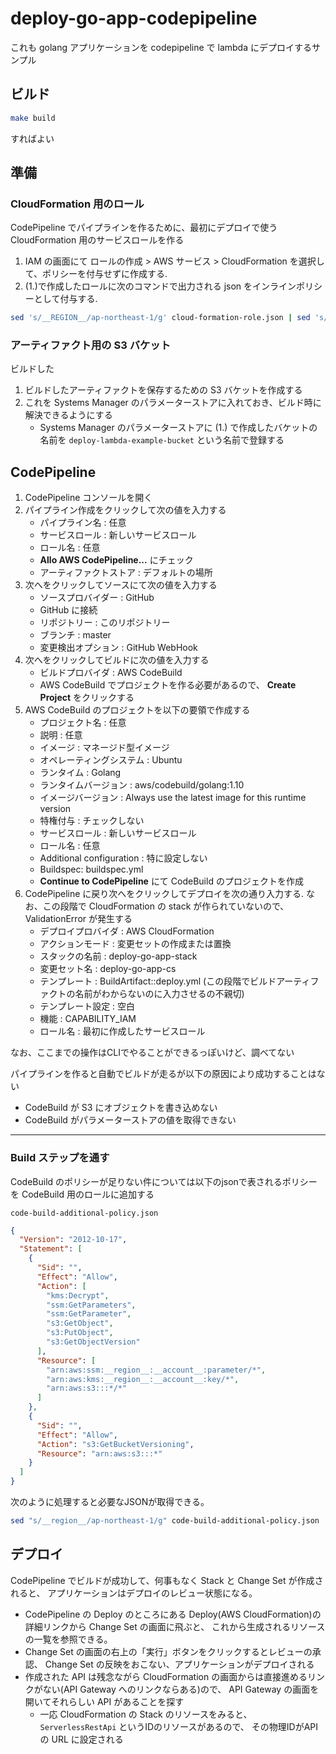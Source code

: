 # deploy-go-app-codepipeline

これも golang アプリケーションを codepipeline で lambda にデプロイするサンプル

ビルド
---

```bash
make build
```

すればよい

準備
---

### CloudFormation 用のロール

CodePipeline でパイプラインを作るために、最初にデプロイで使う CloudFormation 用のサービスロールを作る 


1. IAM の画面にて ロールの作成 > AWS サービス > CloudFormation を選択して、ポリシーを付与せずに作成する.
1. (1.)で作成したロールに次のコマンドで出力される json をインラインポリシーとして付与する.
```bash
sed 's/__REGION__/ap-northeast-1/g' cloud-formation-role.json | sed 's/__ACCOUNT_ID__/'$(aws sts get-caller-identity --query 'Account' --output text)'/g'
```

### アーティファクト用の S3 バケット

ビルドした

1. ビルドしたアーティファクトを保存するための S3 バケットを作成する
1. これを Systems Manager のパラメーターストアに入れておき、ビルド時に解決できるようにする
    * Systems Manager のパラメーターストアに (1.) で作成したバケットの名前を `deploy-lambda-example-bucket` という名前で登録する

CodePipeline
---

1. CodePipeline コンソールを開く
1. パイプライン作成をクリックして次の値を入力する
    * パイプライン名 : 任意
    * サービスロール : 新しいサービスロール
    * ロール名 : 任意
    * **Allo AWS CodePipeline...** にチェック
    * アーティファクトストア : デフォルトの場所
1. 次へをクリックしてソースにて次の値を入力する
    * ソースプロバイダー : GitHub
    * GitHub に接続
    * リポジトリー : このリポジトリー
    * ブランチ : master
    * 変更検出オプション : GitHub WebHook
1. 次へをクリックしてビルドに次の値を入力する
    * ビルドプロバイダ : AWS CodeBuild
    * AWS CodeBuild でプロジェクトを作る必要があるので、 **Create Project** をクリックする
1. AWS CodeBuild のプロジェクトを以下の要領で作成する
    * プロジェクト名 : 任意
    * 説明 : 任意
    * イメージ : マネージド型イメージ
    * オペレーティングシステム : Ubuntu
    * ランタイム : Golang
    * ランタイムバージョン : aws/codebuild/golang:1.10
    * イメージバージョン : Always use the latest image for this runtime version
    * 特権付与 : チェックしない
    * サービスロール : 新しいサービスロール
    * ロール名 : 任意
    * Additional configuration : 特に設定しない
    * Buildspec: buildspec.yml
    * **Continue to CodePipeline** にて CodeBuild のプロジェクトを作成
1. CodePipeline に戻り次へをクリックしてデプロイを次の通り入力する. なお、この段階で CloudFormation の stack が作られていないので、 ValidationError が発生する
    * デプロイプロバイダ : AWS CloudFormation
    * アクションモード : 変更セットの作成または置換
    * スタックの名前 : deploy-go-app-stack
    * 変更セット名 : deploy-go-app-cs
    * テンプレート : BuildArtifact::deploy.yml (この段階でビルドアーティファクトの名前がわからないのに入力させるの不親切)
    * テンプレート設定 : 空白
    * 機能 : CAPABILITY_IAM
    * ロール名 : 最初に作成したサービスロール

なお、ここまでの操作はCLIでやることができるっぽいけど、調べてない

パイプラインを作ると自動でビルドが走るが以下の原因により成功することはない

* CodeBuild が S3 にオブジェクトを書き込めない
* CodeBuild がパラメーターストアの値を取得できない

---

### Build ステップを通す

CodeBuild のポリシーが足りない件については以下のjsonで表されるポリシーを CodeBuild 用のロールに追加する

`code-build-additional-policy.json`

```json
{
  "Version": "2012-10-17",
  "Statement": [
    {
      "Sid": "",
      "Effect": "Allow",
      "Action": [
        "kms:Decrypt",
        "ssm:GetParameters",
        "ssm:GetParameter",
        "s3:GetObject",
        "s3:PutObject",
        "s3:GetObjectVersion"
      ],
      "Resource": [
        "arn:aws:ssm:__region__:__account__:parameter/*",
        "arn:aws:kms:__region__:__account__:key/*",
        "arn:aws:s3:::*/*"
      ]
    },
    {
      "Sid": "",
      "Effect": "Allow",
      "Action": "s3:GetBucketVersioning",
      "Resource": "arn:aws:s3:::*"
    }
  ]
}
``` 

次のように処理すると必要なJSONが取得できる。

```bash
sed "s/__region__/ap-northeast-1/g" code-build-additional-policy.json | sed "s/__account__/"$(aws sts get-caller-identity --query 'Account' --output text)"/g"
```

デプロイ
---

CodePipeline でビルドが成功して、何事もなく Stack と Change Set が作成されると、
アプリケーションはデプロイのレビュー状態になる。

* CodePipeline の Deploy のところにある Deploy(AWS CloudFormation)の詳細リンクから Change Set の画面に飛ぶと、
これから生成されるリソースの一覧を参照できる。
* Change Set の画面の右上の「実行」ボタンをクリックするとレビューの承認、 Change Set の反映をおこない、アプリケーションがデプロイされる
* 作成された API は残念ながら CloudFormation の画面からは直接進めるリンクがない(API Gateway へのリンクならある)ので、
API Gateway の画面を開いてそれらしい API があることを探す
    * 一応 CloudFormation の Stack のリソースをみると、 `ServerlessRestApi` というIDのリソースがあるので、
その物理IDがAPIの URL に設定される
